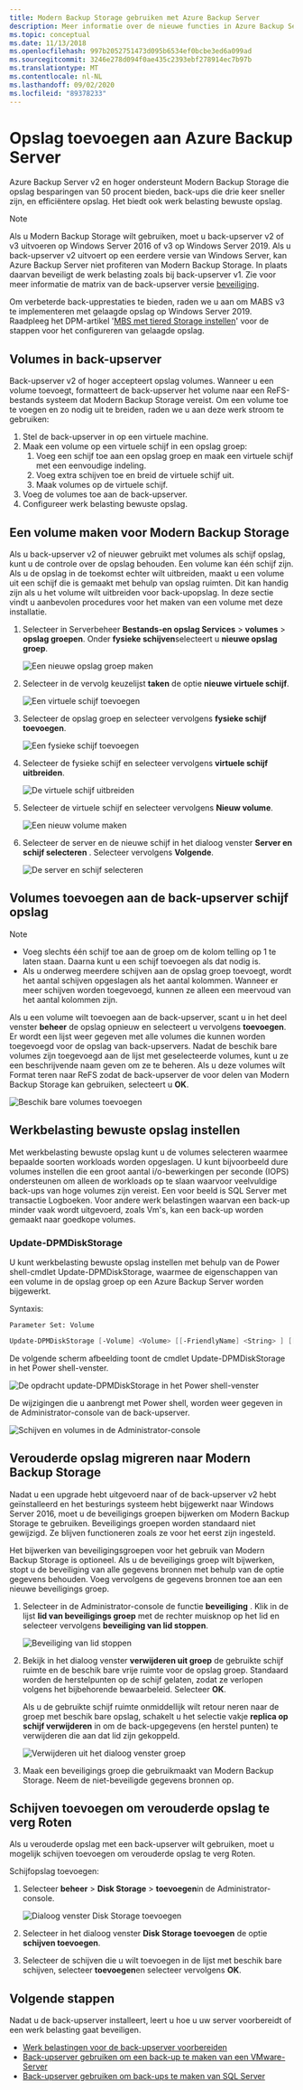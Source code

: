 ```yaml
---
title: Modern Backup Storage gebruiken met Azure Backup Server
description: Meer informatie over de nieuwe functies in Azure Backup Server. In dit artikel wordt beschreven hoe u de installatie van de back-upserver bijwerkt.
ms.topic: conceptual
ms.date: 11/13/2018
ms.openlocfilehash: 997b2052751473d095b6534ef0bcbe3ed6a099ad
ms.sourcegitcommit: 3246e278d094f0ae435c2393ebf278914ec7b97b
ms.translationtype: MT
ms.contentlocale: nl-NL
ms.lasthandoff: 09/02/2020
ms.locfileid: "89378233"
---
```

# <a name="add-storage-to-azure-backup-server"></a>Opslag toevoegen aan Azure Backup Server

Azure Backup Server v2 en hoger ondersteunt Modern Backup Storage die opslag besparingen van 50 procent bieden, back-ups die drie keer sneller zijn, en efficiëntere opslag. Het biedt ook werk belasting bewuste opslag.

> [!NOTE]
> Als u Modern Backup Storage wilt gebruiken, moet u back-upserver v2 of v3 uitvoeren op Windows Server 2016 of v3 op Windows Server 2019.
> Als u back-upserver v2 uitvoert op een eerdere versie van Windows Server, kan Azure Backup Server niet profiteren van Modern Backup Storage. In plaats daarvan beveiligt de werk belasting zoals bij back-upserver v1. Zie voor meer informatie de matrix van de back-upserver versie [beveiliging](backup-mabs-protection-matrix.md).
>
> Om verbeterde back-upprestaties te bieden, raden we u aan om MABS v3 te implementeren met gelaagde opslag op Windows Server 2019. Raadpleeg het DPM-artikel '[MBS met tiered Storage instellen](/system-center/dpm/add-storage?view=sc-dpm-2019#set-up-mbs-with-tiered-storage)' voor de stappen voor het configureren van gelaagde opslag.

## <a name="volumes-in-backup-server"></a>Volumes in back-upserver

Back-upserver v2 of hoger accepteert opslag volumes. Wanneer u een volume toevoegt, formatteert de back-upserver het volume naar een ReFS-bestands systeem dat Modern Backup Storage vereist. Om een volume toe te voegen en zo nodig uit te breiden, raden we u aan deze werk stroom te gebruiken:

1. Stel de back-upserver in op een virtuele machine.
2. Maak een volume op een virtuele schijf in een opslag groep:
    1. Voeg een schijf toe aan een opslag groep en maak een virtuele schijf met een eenvoudige indeling.
    2. Voeg extra schijven toe en breid de virtuele schijf uit.
    3. Maak volumes op de virtuele schijf.
3. Voeg de volumes toe aan de back-upserver.
4. Configureer werk belasting bewuste opslag.

## <a name="create-a-volume-for-modern-backup-storage"></a>Een volume maken voor Modern Backup Storage

Als u back-upserver v2 of nieuwer gebruikt met volumes als schijf opslag, kunt u de controle over de opslag behouden. Een volume kan één schijf zijn. Als u de opslag in de toekomst echter wilt uitbreiden, maakt u een volume uit een schijf die is gemaakt met behulp van opslag ruimten. Dit kan handig zijn als u het volume wilt uitbreiden voor back-upopslag. In deze sectie vindt u aanbevolen procedures voor het maken van een volume met deze installatie.

1. Selecteer in Serverbeheer **Bestands-en opslag Services**  >  **volumes**  >  **opslag groepen**. Onder **fysieke schijven**selecteert u **nieuwe opslag groep**.

    ![Een nieuwe opslag groep maken](./media/backup-mabs-add-storage/mabs-add-storage-1.png)

2. Selecteer in de vervolg keuzelijst **taken** de optie **nieuwe virtuele schijf**.

    ![Een virtuele schijf toevoegen](./media/backup-mabs-add-storage/mabs-add-storage-2.png)

3. Selecteer de opslag groep en selecteer vervolgens **fysieke schijf toevoegen**.

    ![Een fysieke schijf toevoegen](./media/backup-mabs-add-storage/mabs-add-storage-3.png)

4. Selecteer de fysieke schijf en selecteer vervolgens **virtuele schijf uitbreiden**.

    ![De virtuele schijf uitbreiden](./media/backup-mabs-add-storage/mabs-add-storage-4.png)

5. Selecteer de virtuele schijf en selecteer vervolgens **Nieuw volume**.

    ![Een nieuw volume maken](./media/backup-mabs-add-storage/mabs-add-storage-5.png)

6. Selecteer de server en de nieuwe schijf in het dialoog venster **Server en schijf selecteren** . Selecteer vervolgens **Volgende**.

    ![De server en schijf selecteren](./media/backup-mabs-add-storage/mabs-add-storage-6.png)

## <a name="add-volumes-to-backup-server-disk-storage"></a>Volumes toevoegen aan de back-upserver schijf opslag

> [!NOTE]
>
> - Voeg slechts één schijf toe aan de groep om de kolom telling op 1 te laten staan. Daarna kunt u een schijf toevoegen als dat nodig is.
> - Als u onderweg meerdere schijven aan de opslag groep toevoegt, wordt het aantal schijven opgeslagen als het aantal kolommen. Wanneer er meer schijven worden toegevoegd, kunnen ze alleen een meervoud van het aantal kolommen zijn.

Als u een volume wilt toevoegen aan de back-upserver, scant u in het deel venster **beheer** de opslag opnieuw en selecteert u vervolgens **toevoegen**. Er wordt een lijst weer gegeven met alle volumes die kunnen worden toegevoegd voor de opslag van back-upservers. Nadat de beschik bare volumes zijn toegevoegd aan de lijst met geselecteerde volumes, kunt u ze een beschrijvende naam geven om ze te beheren. Als u deze volumes wilt Format teren naar ReFS zodat de back-upserver de voor delen van Modern Backup Storage kan gebruiken, selecteert u **OK**.

![Beschik bare volumes toevoegen](./media/backup-mabs-add-storage/mabs-add-storage-7.png)

## <a name="set-up-workload-aware-storage"></a>Werkbelasting bewuste opslag instellen

Met werkbelasting bewuste opslag kunt u de volumes selecteren waarmee bepaalde soorten workloads worden opgeslagen. U kunt bijvoorbeeld dure volumes instellen die een groot aantal i/o-bewerkingen per seconde (IOPS) ondersteunen om alleen de workloads op te slaan waarvoor veelvuldige back-ups van hoge volumes zijn vereist. Een voor beeld is SQL Server met transactie Logboeken. Voor andere werk belastingen waarvan een back-up minder vaak wordt uitgevoerd, zoals Vm's, kan een back-up worden gemaakt naar goedkope volumes.

### <a name="update-dpmdiskstorage"></a>Update-DPMDiskStorage

U kunt werkbelasting bewuste opslag instellen met behulp van de Power shell-cmdlet Update-DPMDiskStorage, waarmee de eigenschappen van een volume in de opslag groep op een Azure Backup Server worden bijgewerkt.

Syntaxis:

`Parameter Set: Volume`

```powershell
Update-DPMDiskStorage [-Volume] <Volume> [[-FriendlyName] <String> ] [[-DatasourceType] <VolumeTag[]> ] [-Confirm] [-WhatIf] [ <CommonParameters>]
```

De volgende scherm afbeelding toont de cmdlet Update-DPMDiskStorage in het Power shell-venster.

![De opdracht update-DPMDiskStorage in het Power shell-venster](./media/backup-mabs-add-storage/mabs-add-storage-8.png)

De wijzigingen die u aanbrengt met Power shell, worden weer gegeven in de Administrator-console van de back-upserver.

![Schijven en volumes in de Administrator-console](./media/backup-mabs-add-storage/mabs-add-storage-9.png)

## <a name="migrate-legacy-storage-to-modern-backup-storage"></a>Verouderde opslag migreren naar Modern Backup Storage

Nadat u een upgrade hebt uitgevoerd naar of de back-upserver v2 hebt geïnstalleerd en het besturings systeem hebt bijgewerkt naar Windows Server 2016, moet u de beveiligings groepen bijwerken om Modern Backup Storage te gebruiken. Beveiligings groepen worden standaard niet gewijzigd. Ze blijven functioneren zoals ze voor het eerst zijn ingesteld.

Het bijwerken van beveiligingsgroepen voor het gebruik van Modern Backup Storage is optioneel. Als u de beveiligings groep wilt bijwerken, stopt u de beveiliging van alle gegevens bronnen met behulp van de optie gegevens behouden. Voeg vervolgens de gegevens bronnen toe aan een nieuwe beveiligings groep.

1. Selecteer in de Administrator-console de functie **beveiliging** . Klik in de lijst **lid van beveiligings groep** met de rechter muisknop op het lid en selecteer vervolgens **beveiliging van lid stoppen**.

   ![Beveiliging van lid stoppen](/system-center/dpm/media/upgrade-to-dpm-2016/dpm-2016-stop-protection1.png)

2. Bekijk in het dialoog venster **verwijderen uit groep** de gebruikte schijf ruimte en de beschik bare vrije ruimte voor de opslag groep. Standaard worden de herstelpunten op de schijf gelaten, zodat ze verlopen volgens het bijbehorende bewaarbeleid. Selecteer **OK**.

   Als u de gebruikte schijf ruimte onmiddellijk wilt retour neren naar de groep met beschik bare opslag, schakelt u het selectie vakje **replica op schijf verwijderen** in om de back-upgegevens (en herstel punten) te verwijderen die aan dat lid zijn gekoppeld.

   ![Verwijderen uit het dialoog venster groep](/system-center/dpm/media/upgrade-to-dpm-2016/dpm-2016-retain-data.png)

3. Maak een beveiligings groep die gebruikmaakt van Modern Backup Storage. Neem de niet-beveiligde gegevens bronnen op.

## <a name="add-disks-to-increase-legacy-storage"></a>Schijven toevoegen om verouderde opslag te verg Roten

Als u verouderde opslag met een back-upserver wilt gebruiken, moet u mogelijk schijven toevoegen om verouderde opslag te verg Roten.

Schijfopslag toevoegen:

1. Selecteer **beheer**  >  **Disk Storage**  >  **toevoegen**in de Administrator-console.

    ![Dialoog venster Disk Storage toevoegen](/system-center/dpm/media/upgrade-to-dpm-2016/dpm-2016-add-disk-storage.png)

2. Selecteer in het dialoog venster **Disk Storage toevoegen** de optie **schijven toevoegen**.

3. Selecteer de schijven die u wilt toevoegen in de lijst met beschik bare schijven, selecteer **toevoegen**en selecteer vervolgens **OK**.

## <a name="next-steps"></a>Volgende stappen

Nadat u de back-upserver installeert, leert u hoe u uw server voorbereidt of een werk belasting gaat beveiligen.

- [Werk belastingen voor de back-upserver voorbereiden](backup-azure-microsoft-azure-backup.md)
- [Back-upserver gebruiken om een back-up te maken van een VMware-Server](backup-azure-backup-server-vmware.md)
- [Back-upserver gebruiken om back-ups te maken van SQL Server](backup-azure-sql-mabs.md)
